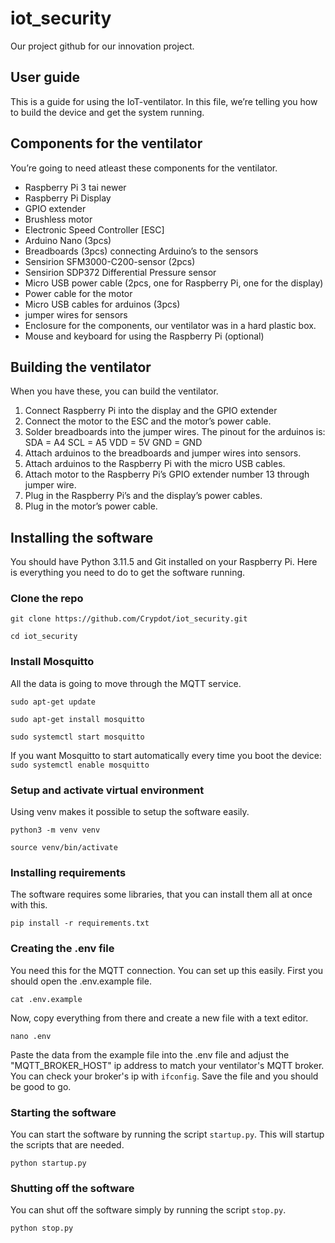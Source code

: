 # iot_security
Our project github for our innovation project. 

## User guide

This is a guide for using the IoT-ventilator. In this file, we’re telling you how to build the device and get the system running.

## Components for the ventilator

You’re going to need atleast these components for the ventilator.

- Raspberry Pi 3 tai newer
- Raspberry Pi Display
- GPIO extender 
- Brushless motor 
- Electronic Speed Controller [ESC]
- Arduino Nano (3pcs)
- Breadboards (3pcs) connecting Arduino’s to the sensors
- Sensirion SFM3000-C200-sensor (2pcs)
- Sensirion SDP372 Differential Pressure sensor
- Micro USB power cable (2pcs, one for Raspberry Pi, one for the display)
- Power cable for the motor
- Micro USB cables for arduinos (3pcs)
- jumper wires for sensors
- Enclosure for the components, our ventilator was in a hard plastic box.
- Mouse and keyboard for using the Raspberry Pi (optional)

## Building the ventilator
When you have these, you can build the ventilator.

1.	Connect Raspberry Pi into the display and the GPIO extender
2.	Connect the motor to the ESC and the motor’s power cable.
3.	Solder breadboards into the jumper wires.
    The pinout for the arduinos is:
    SDA = A4
    SCL = A5
    VDD = 5V
    GND = GND 
5.	Attach arduinos to the breadboards and jumper wires into sensors.
6.	Attach arduinos to the Raspberry Pi with the micro USB cables.
7.	Attach motor to the Raspberry Pi’s GPIO extender number 13 through jumper wire.
8.	Plug in the Raspberry Pi’s and the display’s power cables.
9.	Plug in the motor’s power cable.

## Installing the software

You should have Python 3.11.5 and Git installed on your Raspberry Pi. 
Here is everything you need to do to get the software running.

### Clone the repo

```git clone https://github.com/Crypdot/iot_security.git```

```cd iot_security```

### Install Mosquitto

All the data is going to move through the MQTT service.

```sudo apt-get update```

```sudo apt-get install mosquitto```

```sudo systemctl start mosquitto```

If you want Mosquitto to start automatically every time you boot the device: ```sudo systemctl enable mosquitto```

### Setup and activate virtual environment

Using venv makes it possible to setup the software easily.

```python3 -m venv venv```

```source venv/bin/activate```

### Installing requirements

The software requires some libraries, that you can install them all at once with this.

```pip install -r requirements.txt```

### Creating the .env file

You need this for the MQTT connection. You can set up this easily. First you should open the .env.example file.

```cat .env.example```

Now, copy everything from there and create a new file with a text editor.

```nano .env```

Paste the data from the example file into the .env file and adjust the "MQTT_BROKER_HOST" ip address to match your ventilator's MQTT broker. You can check your broker's ip with ```ifconfig```. Save the file and you should be good to go.

### Starting the software

You can start the software by running the script ```startup.py```. This will startup the scripts that are needed.

```python startup.py```

### Shutting off the software

You can shut off the software simply by running the script ```stop.py```.

```python stop.py```
